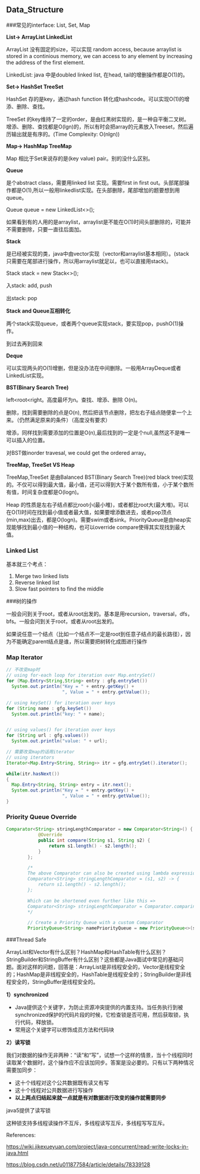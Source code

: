 ## Data_Structure

###常见的interface: List, Set, Map

**List-> ArrayList LinkedList**

ArrayList 没有固定的size，可以实现 random access, because arraylist is stored in a continious memory, we can access to any element by increasing the address of the first element.

LinkedList: java 中是doubled linked list, 在head, tail的增删操作都是O(1)的。

**Set-> HashSet TreeSet**

HashSet 存的是key，通过hash function 转化成hashcode。可以实现O(1)的增添、删除、查找。

TreeSet 的key维持了一定的order，是由红黑树实现的，是一种自平衡二叉树。增添、删除、查找都是O(lgn)的，所以有时会把array的元素放入Treeset，然后遍历输出就是有序的。(Time Complexity: O(nlgn))

**Map-> HashMap TreeMap**

Map 相比于Set来说存的是(key value) pair。别的没什么区别。

**Queue**

是个abstract class，需要用linked list 实现。需要first in first out。头部尾部操作都是O(1),所以一般用linkedlist实现。在头部删除，尾部增加的题要想到用queue。

Queue<T> queue = new LinkedList<>();

如果看到有的人用的是arraylist，arraylist是不能在O(1)时间头部删除的，可能并不需要删除，只要一直往后面加。

**Stack**

是已经被实现的类，java中由vector实现（vector和arraylist基本相同）。(stack只需要在尾部进行操作，所以用arraylist就足以，也可以直接用stack)。

Stack<T> stack = new Stack<>();

入stack: add, push

出stack: pop

**Stack and Queue互相转化**

两个stack实现queue，或者两个queue实现stack，要实现pop，pushO(1)操作。

到过去再到回来

**Deque**

可以实现两头的O(1)增删，但是没办法在中间删除。一般用ArrayDeque或者LinkedList实现。

**BST(Binary Search Tree)**

left<root<right。高度最坏为n。查找、增添、删除 O(n)。 

删除，找到需要删除的点是O(n), 然后把该节点删除，把左右子结点随便拿一个上来。（仍然满足原来的条件）（高度没有要求）

增添，同样找到需要添加的位置是O(n),最后找到的一定是个null,虽然这不是唯一可以插入的位置。

对BST做inorder travesal, we could get the ordered array。

**TreeMap, TreeSet VS Heap**

TreeMap,TreeSet 是由Balanced BST(Binary Search Tree)(red black tree)实现的。不仅可以得到最大值，最小值，还可以得到大于某个数所有值，小于某个数所有值，时间复杂度都是O(logn)。

Heap 的性质是左右子结点都比root小(最小堆)，或者都比root大(最大堆)。可以在O(1)时间在找到最小值或者最大值，如果要增添数进去，或者pop顶点(min,max)出去，都是O(logn)。需要swim或者sink。PriorityQueue是由heap实现能够找到最小值的一种结构，也可以override compare使得其实现找到最大值。

### Linked List

基本就三个考点：

1. Merge two linked lists
2. Reverse linked list
3. Slow fast pointers to find the middle

###树的操作

一般会问到关于root，或者从root出发的。基本是用recursion，traversal，dfs，bfs。一般会问到关于root，或者从root出发的。

如果说任意一个结点（比如一个结点不一定是root到任意子结点的最长路径），因为不能确定parent结点是谁，所以需要把树转化成图进行操作

### Map Iterator

```java
// 不改变map时
// using for-each loop for iteration over Map.entrySet() 
for (Map.Entry<String,String> entry : gfg.entrySet())  
  System.out.println("Key = " + entry.getKey() + 
                     ", Value = " + entry.getValue());

// using keySet() for iteration over keys 
for (String name : gfg.keySet())  
  System.out.println("key: " + name); 


// using values() for iteration over keys 
for (String url : gfg.values())  
  System.out.println("value: " + url); 

// 需要改变map的话用iterator
// using iterators 
Iterator<Map.Entry<String, String>> itr = gfg.entrySet().iterator(); 

while(itr.hasNext()) 
{ 
  Map.Entry<String, String> entry = itr.next(); 
  System.out.println("Key = " + entry.getKey() +  
                     ", Value = " + entry.getValue()); 
} 
```

### Priority Queue Override

```java
Comparator<String> stringLengthComparator = new Comparator<String>() {
            @Override
            public int compare(String s1, String s2) {
                return s1.length() - s2.length();
            }
        };

        /*
        The above Comparator can also be created using lambda expression like this =>
        Comparator<String> stringLengthComparator = (s1, s2) -> {
            return s1.length() - s2.length();
        };

        Which can be shortened even further like this =>
        Comparator<String> stringLengthComparator = Comparator.comparingInt(String::length);
        */

        // Create a Priority Queue with a custom Comparator
        PriorityQueue<String> namePriorityQueue = new PriorityQueue<>(stringLengthComparator);
```



###Thread Safe

ArrayList和Vector有什么区别？HashMap和HashTable有什么区别？StringBuilder和StringBuffer有什么区别？这些都是Java面试中常见的基础问题。面对这样的问题，回答是：ArrayList是非线程安全的，Vector是线程安全的；HashMap是非线程安全的，HashTable是线程安全的；StringBuilder是非线程安全的，StringBuffer是线程安全的。

**1）synchronized**

- Java提供这个关键字，为防止资源冲突提供的内置支持。当任务执行到被synchronized保护的代码片段的时候，它检查锁是否可用，然后获取锁，执行代码，释放锁。
- 常用这个关键字可以修饰成员方法和代码块

**2）读写锁**

我们对数据的操作无非两种：“读”和“写”，试想一个这样的情景，当十个线程同时读取某个数据时，这个操作应不应该加同步。答案是没必要的。只有以下两种情况需要加同步：

- 这十个线程对这个公共数据既有读又有写
- 这十个线程对公共数据进行写操作
- **以上两点归结起来就一点就是有对数据进行改变的操作就需要同步**

java5提供了读写锁

这种锁支持多线程读操作不互斥，多线程读写互斥，多线程写写互斥。

References:

https://wiki.jikexueyuan.com/project/java-concurrent/read-write-locks-in-java.html

https://blog.csdn.net/u011877584/article/details/78339128